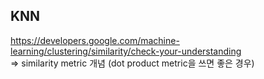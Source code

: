 ## KNN  
https://developers.google.com/machine-learning/clustering/similarity/check-your-understanding  
=> similarity metric 개념 (dot product metric을 쓰면 좋은 경우)  

